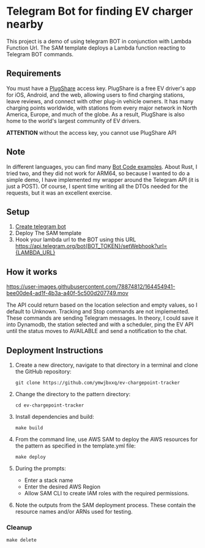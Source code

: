 # Telegram Bot for finding EV charger nearby

This project is a demo of using telegram BOT in conjunction with Lambda Function Url. The SAM template deploys a Lambda function reacting to Telegram BOT commands.

## Requirements

You must have a [PlugShare](https://developer.plugshare.com/) access key. PlugShare is a free EV driver's app for iOS, Android, and the web, allowing users to find charging stations, leave reviews, and connect with other plug-in vehicle owners. It has many charging points worldwide, with stations from every major network in North America, Europe, and much of the globe. As a result, PlugShare is also home to the world's largest community of EV drivers.

**ATTENTION** without the access key, you cannot use PlugShare API

## Note

In different languages, you can find many [Bot Code examples](https://core.telegram.org/bots/samples).
About Rust, I tried two, and they did not work for ARM64, so because I wanted to do a simple demo, I have implemented my wrapper around the Telegram API (it is just a POST). Of course, I spent time writing all the DTOs needed for the requests, but it was an excellent exercise.

## Setup 

1. [Create telegram bot](https://core.telegram.org/bots#3-how-do-i-create-a-bot)
2. Deploy The SAM template
3. Hook your lambda url to the BOT using this URL https://api.telegram.org/bot{BOT_TOKEN}/setWebhook?url={LAMBDA_URL}

## How it works

https://user-images.githubusercontent.com/78874812/164454941-bee00de4-ad1f-4b3a-a40f-5c500d207749.mov

The API could return based on the location selection and empty values, so I default to Unknown.
Tracking and Stop commands are not implemented. These commands are sending Telegram messages. In theory, I could save it into Dynamodb, the station selected and with a scheduler, ping the EV API until the status moves to AVAILABLE and send a notification to the chat.

## Deployment Instructions

1. Create a new directory, navigate to that directory in a terminal and clone the GitHub repository:

    ``` 
    git clone https://github.com/ymwjbxxq/ev-chargepoint-tracker
    ```
    
2. Change the directory to the pattern directory:
    ```
    cd ev-chargepoint-tracker
    ```
3. Install dependencies and build:
    ```
    make build
    ```
4. From the command line, use AWS SAM to deploy the AWS resources for the pattern as specified in the template.yml file:
    ```
    make deploy
    ```
5. During the prompts:
    * Enter a stack name
    * Enter the desired AWS Region
    * Allow SAM CLI to create IAM roles with the required permissions.

6. Note the outputs from the SAM deployment process. These contain the resource names and/or ARNs used for testing. 

### Cleanup ###
```
make delete
```
